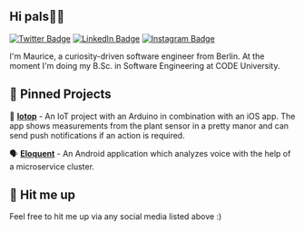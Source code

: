 ## Hi pals👋🏼

[![Twitter Badge](https://img.shields.io/badge/Twitter-Profile-informational?style=flat&logo=twitter&logoColor=white&color=1CA2F1)](https://twitter.com/mrcgrhrdt)
[![LinkedIn Badge](https://img.shields.io/badge/LinkedIn-Profile-informational?style=flat&logo=linkedin&logoColor=white&color=0D76A8)](https://www.linkedin.com/in/maurice-gerhardt-840b39171/)
[![Instagram Badge](https://img.shields.io/badge/Instagram-Profile-informational?style=flat&logo=instagram&logoColor=white&color=8134af)](https://www.instagram.com/mrcgrhrdt/)

I'm Maurice, a curiosity-driven software engineer from Berlin. At the moment I'm doing my B.Sc. in Software Engineering at CODE University.

## 📍 Pinned Projects

🌱 **[Iotop](https://github.com/Iotop-Berlin/)** - An IoT project with an Arduino in combination with an iOS app. The app shows measurements from the plant sensor in a pretty manor and can send push notifications if an action is required.
</br>

🗣️ **[Eloquent](https://github.com/Eloquent-Team/)** - An Android application which analyzes voice with the help of a microservice cluster.
</br>

## 💬 Hit me up

Feel free to hit me up via any social media listed above :)

